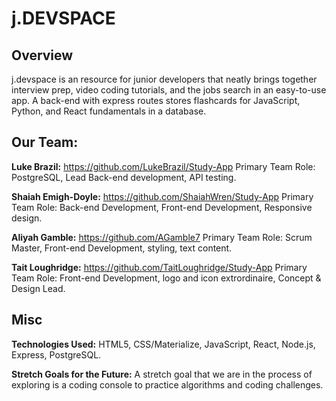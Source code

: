 # j.DEVSPACE


## Overview
j.devspace is an resource for junior developers that neatly brings together interview prep, video coding tutorials, and the jobs search in an easy-to-use app. A back-end with express routes stores flashcards for JavaScript, Python, and React fundamentals in a database. 

## Our Team:

**Luke Brazil:** https://github.com/LukeBrazil/Study-App
Primary Team Role: PostgreSQL, Lead Back-end development, API testing.

**Shaiah Emigh-Doyle:** https://github.com/ShaiahWren/Study-App
Primary Team Role: Back-end Development, Front-end Development, Responsive design. 

**Aliyah Gamble:** https://github.com/AGamble7
Primary Team Role: Scrum Master, Front-end Development, styling, text content.

**Tait Loughridge:** https://github.com/TaitLoughridge/Study-App 
Primary Team Role: Front-end Development, logo and icon extrordinaire, Concept & Design Lead.


## Misc
**Technologies Used:** HTML5, CSS/Materialize, JavaScript, React, Node.js, Express, PostgreSQL.

**Stretch Goals for the Future:** A stretch goal that we are in the process of exploring is a coding console to practice algorithms and coding challenges. 









